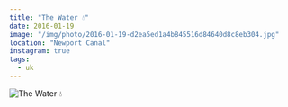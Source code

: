 ```yaml
---
title: "The Water 💧"
date: 2016-01-19
image: "/img/photo/2016-01-19-d2ea5ed1a4b845516d84640d8c8eb304.jpg"
location: "Newport Canal"
instagram: true
tags:
  - uk
---
```


![The Water 💧](/img/photo/2016-01-19-d2ea5ed1a4b845516d84640d8c8eb304.jpg)
